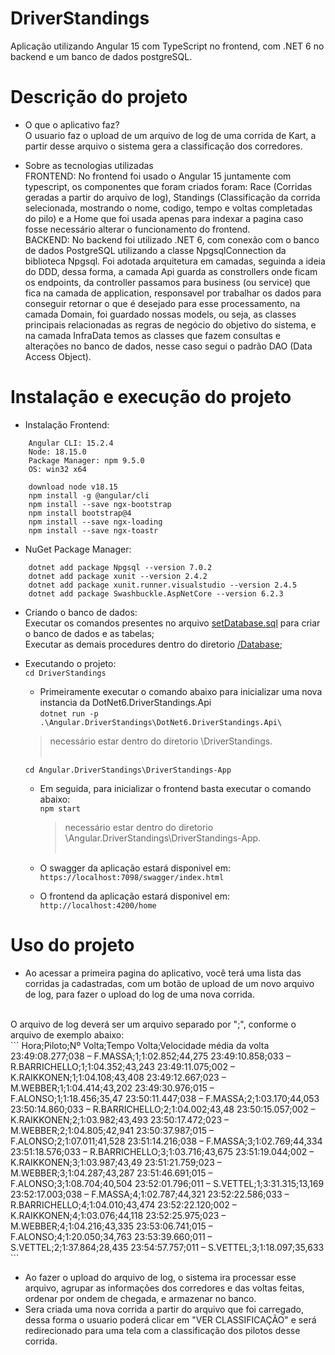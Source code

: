 # DriverStandings
Aplicação utilizando Angular 15 com TypeScript no frontend, com .NET 6 no backend e um banco de dados postgreSQL.

# Descrição do projeto
- O que o aplicativo faz?<br/>
    O usuario faz o upload de um arquivo de log de uma corrida de Kart, a partir desse arquivo o sistema gera a classificação dos corredores.

- Sobre as tecnologias utilizadas<br/>
    FRONTEND: No frontend foi usado o Angular 15 juntamente com typescript, os componentes que foram criados foram: Race (Corridas geradas a partir do arquivo de log), Standings (Classificação da corrida selecionada, mostrando o nome, codigo, tempo e voltas completadas do pilo) e a Home que foi usada apenas para indexar a pagina caso fosse necessário alterar o funcionamento do frontend.
    <br/>
    BACKEND: No backend foi utilizado .NET 6, com conexão com o banco de dados PostgreSQL utilizando a classe NpgsqlConnection da biblioteca Npgsql. Foi adotada arquitetura em camadas, seguinda a ideia do DDD, dessa forma, a camada Api guarda as constrollers onde ficam os endpoints, da controller passamos para business (ou service) que fica na camada de application, responsavel por trabalhar os dados para conseguir retornar o que é desejado para esse processamento, na camada Domain, foi guardado nossas models, ou seja, as classes principais relacionadas as regras de negócio do objetivo do sistema, e na camada InfraData temos as classes que fazem consultas e alterações no banco de dados, nesse caso segui o padrão DAO (Data Access Object).

# Instalação e execução do projeto
- Instalação Frontend:
``` 
    Angular CLI: 15.2.4
    Node: 18.15.0
    Package Manager: npm 9.5.0
    OS: win32 x64

    download node v18.15
    npm install -g @angular/cli
    npm install --save ngx-bootstrap 
    npm install bootstrap@4
    npm install --save ngx-loading
    npm install --save ngx-toastr 
```

- NuGet Package Manager:
```
    dotnet add package Npgsql --version 7.0.2
    dotnet add package xunit --version 2.4.2
    dotnet add package xunit.runner.visualstudio --version 2.4.5
    dotnet add package Swashbuckle.AspNetCore --version 6.2.3
```

- Criando o banco de dados:<br/>
    Executar os comandos presentes no arquivo [setDatabase.sql](./DoNet6.DriverStandings/Database/setDatabase.sql) para criar o banco de dados e as tabelas;<br/>
    Executar as demais procedures dentro do diretorio [/Database](./DoNet6.DriverStandings/Database/);


- Executando o projeto:<br/>
     ```cd DriverStandings```
  -  Primeiramente executar o comando abaixo para inicializar uma nova instancia da DotNet6.DriverStandings.Api<br/>
     ```dotnet run -p .\Angular.DriverStandings\DotNet6.DriverStandings.Api\```<br/>
    > necessário estar dentro do diretorio \DriverStandings.<br/><br/>

     ```cd Angular.DriverStandings\DriverStandings-App```<br/>
  -  Em seguida, para inicializar o frontend basta executar o comando abaixo:<br/>
     ```npm start```<br/>
     > necessário estar dentro do diretorio \Angular.DriverStandings\DriverStandings-App.
<br/><br/>
  -  O swagger da aplicação estará disponivel em:
     ```https://localhost:7098/swagger/index.html```
  
  -  O frontend da aplicação estará disponivel em:
     ```http://localhost:4200/home```

# Uso do projeto
  - Ao acessar a primeira pagina do aplicativo, você terá uma lista das corridas ja cadastradas, com um botão de upload de um novo arquivo de log, para fazer o upload do log de uma nova corrida.
  <br/>
  O arquivo de log deverá ser um arquivo separado por ";", conforme o arquivo de exemplo abaixo:<br/>
    ```
        Hora;Piloto;Nº Volta;Tempo Volta;Velocidade média da volta 
        23:49:08.277;038 – F.MASSA;1;1:02.852;44,275 
        23:49:10.858;033 – R.BARRICHELLO;1;1:04.352;43,243 
        23:49:11.075;002 – K.RAIKKONEN;1;1:04.108;43,408 
        23:49:12.667;023 – M.WEBBER;1;1:04.414;43,202 
        23:49:30.976;015 – F.ALONSO;1;1:18.456;35,47 
        23:50:11.447;038 – F.MASSA;2;1:03.170;44,053 
        23:50:14.860;033 – R.BARRICHELLO;2;1:04.002;43,48 
        23:50:15.057;002 – K.RAIKKONEN;2;1:03.982;43,493 
        23:50:17.472;023 – M.WEBBER;2;1:04.805;42,941 
        23:50:37.987;015 – F.ALONSO;2;1:07.011;41,528 
        23:51:14.216;038 – F.MASSA;3;1:02.769;44,334 
        23:51:18.576;033 – R.BARRICHELLO;3;1:03.716;43,675 
        23:51:19.044;002 – K.RAIKKONEN;3;1:03.987;43,49 
        23:51:21.759;023 – M.WEBBER;3;1:04.287;43,287 
        23:51:46.691;015 – F.ALONSO;3;1:08.704;40,504 
        23:52:01.796;011 – S.VETTEL;1;3:31.315;13,169 
        23:52:17.003;038 – F.MASSA;4;1:02.787;44,321 
        23:52:22.586;033 – R.BARRICHELLO;4;1:04.010;43,474 
        23:52:22.120;002 – K.RAIKKONEN;4;1:03.076;44,118 
        23:52:25.975;023 – M.WEBBER;4;1:04.216;43,335 
        23:53:06.741;015 – F.ALONSO;4;1:20.050;34,763 
        23:53:39.660;011 – S.VETTEL;2;1:37.864;28,435 
        23:54:57.757;011 – S.VETTEL;3;1:18.097;35,633 
    ```

  - Ao fazer o upload do arquivo de log, o sistema ira processar esse arquivo, agrupar as informações dos corredores e das voltas feitas, ordenar por ondem de chegada, e armazenar no banco.<br/>
  - Sera criada uma nova corrida a partir do arquivo que foi carregado, dessa forma o usuario poderá clicar em "VER CLASSIFICAÇÃO" e será redirecionado para uma tela com a classificação dos pilotos desse corrida.<br/>